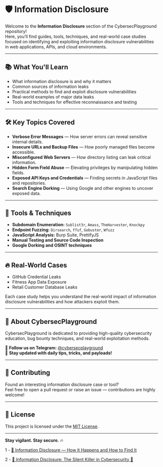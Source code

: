 # 🛡️ Information Disclosure

Welcome to the **Information Disclosure** section of the CybersecPlayground repository!  
Here, you’ll find guides, tools, techniques, and real-world case studies focused on identifying and exploiting information disclosure vulnerabilities in web applications, APIs, and cloud environments.

---

## 📚 What You'll Learn

- What information disclosure is and why it matters
- Common sources of information leaks
- Practical methods to find and exploit disclosure vulnerabilities
- Real-world examples of major data leaks
- Tools and techniques for effective reconnaissance and testing

---

## 🛠 Key Topics Covered

- **Verbose Error Messages** — How server errors can reveal sensitive internal details.
- **Insecure URLs and Backup Files** — How poorly managed files become accessible.
- **Misconfigured Web Servers** — How directory listing can leak critical information.
- **Hidden Form Field Abuse** — Elevating privileges by manipulating hidden fields.
- **Exposed API Keys and Credentials** — Finding secrets in JavaScript files and repositories.
- **Search Engine Dorking** — Using Google and other engines to uncover exposed data.

---

## 🧰 Tools & Techniques

- **Subdomain Enumeration:** `Sublist3r`, `Amass`, `TheHarvester`, `Knockpy`
- **Endpoint Fuzzing:** `Dirsearch`, `ffuf`, `Gobuster`, `Wfuzz`
- **JavaScript Analysis:** Burp Suite, PrettifyJS
- **Manual Testing and Source Code Inspection**
- **Google Dorking and OSINT techniques**

---

## 🔥 Real-World Cases

- GitHub Credential Leaks
- Fitness App Data Exposure
- Retail Customer Database Leaks

Each case study helps you understand the real-world impact of information disclosure vulnerabilities and how attackers exploit them.

---

## 📢 About CybersecPlayground

CybersecPlayground is dedicated to providing high-quality cybersecurity education, bug bounty techniques, and real-world exploitation methods.

🔔 **Follow us on Telegram:** [@cybersecplayground](https://t.me/cybersecplayground)  
💬 **Stay updated with daily tips, tricks, and payloads!**

---

## 📌 Contributing

Found an interesting information disclosure case or tool?  
Feel free to open a pull request or raise an issue — contributions are highly welcome!

---

## 📄 License

This project is licensed under the [MIT License](LICENSE).

---

**Stay vigilant. Stay secure.** 🔥

1 - [📢 Information Disclosure — How It Happens and How to Find It](https://github.com/cybersecplayground/bugbounty-Tips-and-Tricks/blob/main/Information%20Disclosure%20/How%20It%20Happens%20and%20How%20to%20Find%20It.md)

2 - [🚨 Information Disclosure: The Silent Killer in Cybersecurity 🚨](https://github.com/cybersecplayground/bugbounty-Tips-and-Tricks/blob/main/Information%20Disclosure%20/The%20Silent%20Killer%20in%20Cybersecurity.md)
